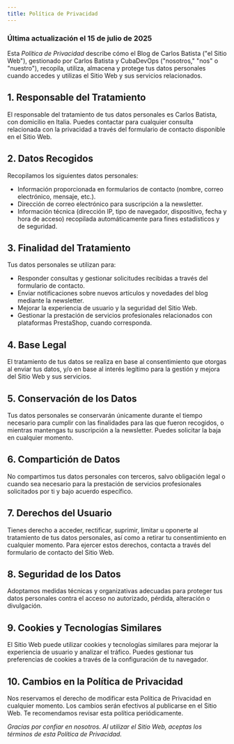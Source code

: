 ```yaml
---
title: Política de Privacidad
---
```


### Última actualización el 15 de julio de 2025

Esta *Política de Privacidad* describe cómo el Blog de Carlos Batista ("el Sitio Web"), gestionado por Carlos Batista y CubaDevOps ("nosotros," "nos" o "nuestro"), recopila, utiliza, almacena y protege tus datos personales cuando accedes y utilizas el Sitio Web y sus servicios relacionados.

## 1. Responsable del Tratamiento

El responsable del tratamiento de tus datos personales es Carlos Batista, con domicilio en Italia. Puedes contactar para cualquier consulta relacionada con la privacidad a través del formulario de contacto disponible en el Sitio Web.

## 2. Datos Recogidos

Recopilamos los siguientes datos personales:

- Información proporcionada en formularios de contacto (nombre, correo electrónico, mensaje, etc.).
- Dirección de correo electrónico para suscripción a la newsletter.
- Información técnica (dirección IP, tipo de navegador, dispositivo, fecha y hora de acceso) recopilada automáticamente para fines estadísticos y de seguridad.

## 3. Finalidad del Tratamiento

Tus datos personales se utilizan para:

- Responder consultas y gestionar solicitudes recibidas a través del formulario de contacto.
- Enviar notificaciones sobre nuevos artículos y novedades del blog mediante la newsletter.
- Mejorar la experiencia de usuario y la seguridad del Sitio Web.
- Gestionar la prestación de servicios profesionales relacionados con plataformas PrestaShop, cuando corresponda.

## 4. Base Legal

El tratamiento de tus datos se realiza en base al consentimiento que otorgas al enviar tus datos, y/o en base al interés legítimo para la gestión y mejora del Sitio Web y sus servicios.

## 5. Conservación de los Datos

Tus datos personales se conservarán únicamente durante el tiempo necesario para cumplir con las finalidades para las que fueron recogidos, o mientras mantengas tu suscripción a la newsletter. Puedes solicitar la baja en cualquier momento.

## 6. Compartición de Datos

No compartimos tus datos personales con terceros, salvo obligación legal o cuando sea necesario para la prestación de servicios profesionales solicitados por ti y bajo acuerdo específico.

## 7. Derechos del Usuario

Tienes derecho a acceder, rectificar, suprimir, limitar u oponerte al tratamiento de tus datos personales, así como a retirar tu consentimiento en cualquier momento. Para ejercer estos derechos, contacta a través del formulario de contacto del Sitio Web.

## 8. Seguridad de los Datos

Adoptamos medidas técnicas y organizativas adecuadas para proteger tus datos personales contra el acceso no autorizado, pérdida, alteración o divulgación.

## 9. Cookies y Tecnologías Similares

El Sitio Web puede utilizar cookies y tecnologías similares para mejorar la experiencia de usuario y analizar el tráfico. Puedes gestionar tus preferencias de cookies a través de la configuración de tu navegador.

## 10. Cambios en la Política de Privacidad

Nos reservamos el derecho de modificar esta Política de Privacidad en cualquier momento. Los cambios serán efectivos al publicarse en el Sitio Web. Te recomendamos revisar esta política periódicamente.

*Gracias por confiar en nosotros. Al utilizar el Sitio Web, aceptas los términos de esta Política de Privacidad.*
